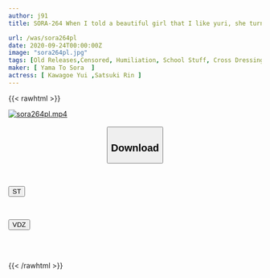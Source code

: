 ```yaml
---
author: j91
title: SORA-264 When I told a beautiful girl that I like yuri, she turned me into a man's daughter and made me fuck her over and over again during fake yuri sex... Rin Saezuki Yui Kawagoe

url: /was/sora264pl
date: 2020-09-24T00:00:00Z
image: "sora264pl.jpg"
tags: [Old Releases,Censored, Humiliation, School Stuff, Cross Dressing	]
maker: [ Yama To Sora  ]
actress: [ Kawagoe Yui ,Satsuki Rin ]
---
```



{{< rawhtml >}}

<div class="video" data-videoid="mLmk4xZOY1IbqAb">
    <a href="javascript:;">
        <img src="/was/sora264pl/sora264pl.jpg" width="WIDTH" height="HEIGHT" alt="sora264pl.mp4" loading="lazy">
    </a>
</div>

<script type="text/javascript" src="https://j91.asia/asset/on-demand-st.js"></script>

<br>
  <link rel="stylesheet" href="https://j91.asia/asset/bs5.css">
  
  <center>
  <button class="btn btn-primary" type="button" data-bs-toggle="collapse" data-bs-target=".multi-collapse" aria-expanded="false" aria-controls="multiCollapseExample1 multiCollapseExample2"><h2>Download</h2></button></center>
</p>
<div class="row">
  <div class="col">
    <div class="collapse multi-collapse" id="multiCollapseExample1">
      <div class="card card-body">
	      	      <br>
<div class="buttons">  
<p><a href="https://streamtape.to/v/mLmk4xZOY1IbqAb" target="_blank"><button class="btn-hover color-3"><i class="fa fa-download"></i> ST</button></a></p></div>
    </div>
  </div>
</div>
  <div class="col">
    <div class="collapse multi-collapse" id="multiCollapseExample2">
      <div class="card card-body">
	      <br>
<div class="buttons">
<p><a href="https://vidoza.net/yr9azjt6xg77" target="_blank"><button class="btn-hover color-1"><i class="fa fa-download"></i> VDZ</button></a></p></div>
<br><br>
      </div>
    </div>
  </div>
</div>

{{< /rawhtml >}}